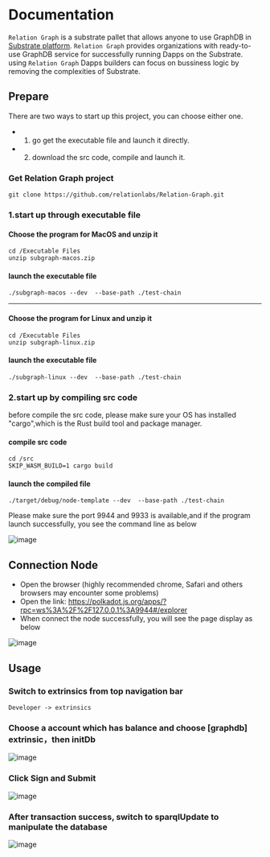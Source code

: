 # Documentation  

`Relation Graph` is a substrate pallet that allows anyone to use GraphDB in [Substrate platform](https://substrate.io/).
`Relation Graph` provides organizations with ready-to-use GraphDB service for successfully running Dapps on the Substrate.  using `Relation Graph` Dapps builders can focus on bussiness logic by removing the complexities of Substrate.

## Prepare
There are two ways to start up this project, you can choose either one.
- 1. go get the executable file and launch it directly.
- 2. download the src code, compile and launch it.
### Get Relation Graph project 
```shell
git clone https://github.com/relationlabs/Relation-Graph.git
```
### 1.start up through executable file
#### Choose the program for MacOS and unzip it
```shell
cd /Executable Files
unzip subgraph-macos.zip
```
#### launch the executable file
```shell
./subgraph-macos --dev  --base-path ./test-chain
```
------
#### Choose the program for Linux and unzip it
```shell
cd /Executable Files
unzip subgraph-linux.zip
```
#### launch the executable file
```shell
./subgraph-linux --dev  --base-path ./test-chain
```
### 2.start up by compiling src code
before compile the src code, please make sure your OS has installed "cargo",which is the Rust build tool and package manager. 
#### compile src code 
```shell
cd /src
SKIP_WASM_BUILD=1 cargo build
```
#### launch the compiled file
```shell
./target/debug/node-template --dev  --base-path ./test-chain
```

Please make sure the port 9944 and 9933 is available,and if the program launch successfully, you see the command line as below

![image](https://user-images.githubusercontent.com/91399393/176400350-874d2ebe-c01b-47af-9f3e-8fc7dcd17b7d.png)

## Connection Node
- Open the browser (highly recommended chrome, Safari and others browsers may encounter some problems)
- Open the link: https://polkadot.js.org/apps/?rpc=ws%3A%2F%2F127.0.0.1%3A9944#/explorer
- When connect the node successfully, you will see the page display as below

![image](https://user-images.githubusercontent.com/91399393/176409173-c464e241-a6e5-4609-b9a6-21a61b37753f.png)


## Usage
### Switch to extrinsics from top navigation bar
```shell 
Developer -> extrinsics
```
### Choose a account which has balance and choose [graphdb] extrinsic，then initDb

![image](https://user-images.githubusercontent.com/91399393/176415644-857882ac-5eda-43a5-8082-e985aa518bd9.png)

### Click Sign and Submit

![image](https://user-images.githubusercontent.com/91399393/176415961-9814c3f1-52dd-4215-a873-a2cf261a1fbb.png)

### After transaction success, switch to sparqlUpdate to manipulate the database

![image](https://user-images.githubusercontent.com/91399393/176416651-8318b78e-8373-4f70-9cff-7a83ad496c01.png)
